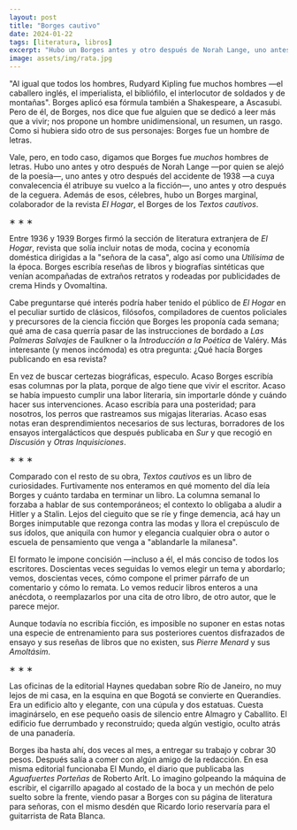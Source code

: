 ```yaml
---
layout: post
title: "Borges cautivo"
date: 2024-01-22
tags: [literatura, libros]
excerpt: "Hubo un Borges antes y otro después de Norah Lange, uno antes y otro después del accidente de 1938, uno antes y otro después de la ceguera. Además de esos, célebres, hubo un Borges marginal, colaborador de la revista El Hogar, el Borges de los Textos cautivos."
image: assets/img/rata.jpg
---
```


"Al igual que todos los hombres, Rudyard Kipling fue muchos hombres &#x2014;el caballero inglés, el imperialista, el bibliófilo, el interlocutor de soldados y de montañas". Borges aplicó esa fórmula también a Shakespeare, a Ascasubi. Pero de él, de Borges, nos dice que fue alguien que se dedicó a leer más que a vivir; nos propone un hombre unidimensional, un resumen, un rasgo. Como si hubiera sido otro de sus personajes: Borges fue un hombre de letras.

Vale, pero, en todo caso, digamos que Borges fue *muchos* hombres de letras. Hubo uno antes y otro después de Norah Lange &#x2014;por quien se alejó de la poesía&#x2014;, uno antes y otro después del accidente de 1938 &#x2014;a cuya convalecencia él atribuye su vuelco a la ficción&#x2014;, uno antes y otro después de la ceguera. Además de esos, célebres, hubo un Borges marginal, colaborador de la revista *El Hogar*, el Borges de los *Textos cautivos*.

<div class="org-center">
<p>
&lowast; &lowast; &lowast;
</p>
</div>

Entre 1936 y 1939 Borges firmó la sección de literatura extranjera de *El Hogar*, revista que solía incluir notas de moda, cocina y economía doméstica dirigidas a la "señora de la casa", algo así como una *Utilísima* de la época. Borges escribía reseñas de libros y biografías sintéticas que venían acompañadas de extraños retratos y rodeadas por publicidades de crema Hinds y Ovomaltina.

Cabe preguntarse qué interés podría haber tenido el público de *El Hogar* en el peculiar surtido de clásicos, filósofos, compiladores de cuentos policiales y precursores de la ciencia ficción que Borges les proponía cada semana; qué ama de casa querría pasar de las instrucciones de bordado a *Las Palmeras Salvajes* de Faulkner o la *Introducción a la Poética* de Valéry. Más interesante (y menos incómoda) es otra pregunta: ¿Qué hacía Borges publicando en esa revista?

En vez de buscar certezas biográficas, especulo. Acaso Borges escribía esas columnas por la plata, porque de algo tiene que vivir el escritor. Acaso se había impuesto cumplir una labor literaria, sin importarle dónde y cuándo hacer sus intervenciones. Acaso escribía para una posteridad; para nosotros, los perros que rastreamos sus migajas literarias. Acaso esas notas eran desprendimientos necesarios de sus lecturas, borradores de los ensayos intergalácticos que después publicaba en *Sur* y que recogió en *Discusión* y *Otras Inquisiciones*.

<div class="org-center">
<p>
&lowast; &lowast; &lowast;
</p>
</div>

Comparado con el resto de su obra, *Textos cautivos* es un libro de curiosidades. Furtivamente nos enteramos en qué momento del día leía Borges y cuánto tardaba en terminar un libro. La columna semanal lo forzaba a hablar de sus contemporáneos; el contexto lo obligaba a aludir a Hitler y a Stalin. Lejos del cieguito que se ríe y finge demencia, acá hay un Borges inimputable que rezonga contra las modas y llora el crepúsculo de sus ídolos, que aniquila con humor y elegancia cualquier obra o autor o escuela de pensamiento que venga a "ablandarle la milanesa".

El formato le impone concisión &#x2014;incluso a él, el más conciso de todos los escritores. Doscientas veces seguidas lo vemos elegir un tema y abordarlo; vemos, doscientas veces, cómo compone el primer párrafo de un comentario y cómo lo remata. Lo vemos reducir libros enteros a una anécdota, o reemplazarlos por una cita de otro libro, de otro autor, que le parece mejor.

Aunque todavía no escribía ficción, es imposible no suponer en estas notas una especie de entrenamiento para sus posteriores cuentos disfrazados de ensayo y sus reseñas de libros que no existen, sus *Pierre Menard* y sus *Amoltásim*.

<div class="org-center">
<p>
&lowast; &lowast; &lowast;
</p>
</div>

Las oficinas de la editorial Haynes quedaban sobre Río de Janeiro, no muy lejos de mi casa, en la esquina en que Bogotá se convierte en Querandíes. Era un edificio alto y elegante, con una cúpula y dos estatuas. Cuesta imaginárselo, en ese pequeño oasis de silencio entre Almagro y Caballito. El edificio fue derrumbado y reconstruido; queda algún vestigio, oculto atrás de una panadería.

Borges iba hasta ahí, dos veces al mes, a entregar su trabajo y cobrar 30 pesos. Después salía a comer con algún amigo de la redacción. En esa misma editorial funcionaba El Mundo, el diario que publicaba las *Aguafuertes Porteñas* de Roberto Arlt. Lo imagino golpeando la máquina de escribir, el cigarrillo apagado al costado de la boca y un mechón de pelo suelto sobre la frente, viendo pasar a Borges con su página de literatura para señoras, con el mismo desdén que Ricardo Iorio reservaría para el guitarrista de Rata Blanca.